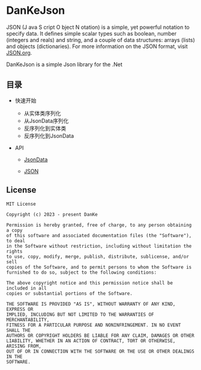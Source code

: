 # DanKeJson



JSON (J ava S cript O bject N otation) is a simple, yet powerful notation to specify data. It defines simple scalar types such as boolean, number (integers and reals) and string, and a couple of data structures: arrays (lists) and objects (dictionaries). For more information on the JSON format, visit [JSON.org](http://www.json.org/).



DanKeJson is a simple Json library for the .Net



## 目录

- 快速开始
  - 从实体类序列化
  - 从JsonData序列化
  - 反序列化到实体类
  - 反序列化到JsonData	

- API

  - [JsonData](./API/JsonData.cs)

  - [JSON](./API/JSON.cs)

    

## License

```
MIT License

Copyright (c) 2023 - present DanKe

Permission is hereby granted, free of charge, to any person obtaining a copy
of this software and associated documentation files (the "Software"), to deal
in the Software without restriction, including without limitation the rights
to use, copy, modify, merge, publish, distribute, sublicense, and/or sell
copies of the Software, and to permit persons to whom the Software is
furnished to do so, subject to the following conditions:

The above copyright notice and this permission notice shall be included in all
copies or substantial portions of the Software.

THE SOFTWARE IS PROVIDED "AS IS", WITHOUT WARRANTY OF ANY KIND, EXPRESS OR
IMPLIED, INCLUDING BUT NOT LIMITED TO THE WARRANTIES OF MERCHANTABILITY,
FITNESS FOR A PARTICULAR PURPOSE AND NONINFRINGEMENT. IN NO EVENT SHALL THE
AUTHORS OR COPYRIGHT HOLDERS BE LIABLE FOR ANY CLAIM, DAMAGES OR OTHER
LIABILITY, WHETHER IN AN ACTION OF CONTRACT, TORT OR OTHERWISE, ARISING FROM,
OUT OF OR IN CONNECTION WITH THE SOFTWARE OR THE USE OR OTHER DEALINGS IN THE
SOFTWARE. 
```

